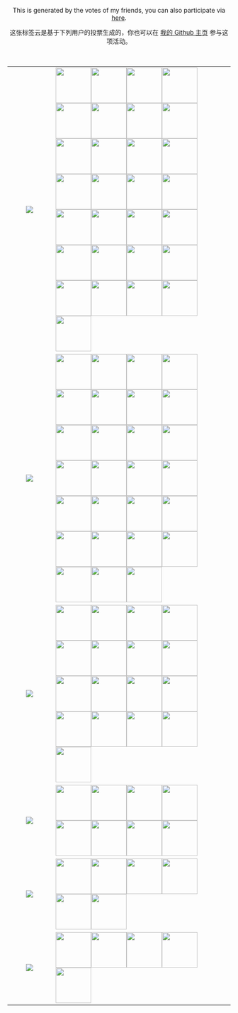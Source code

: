<p align="center">This is generated by the votes of my friends, you can also participate via <a href="https://github.com/memset0">here</a>.<p>
<p align="center">这张标签云是基于下列用户的投票生成的，你也可以在 <a href="https://github.com/memset0">我的 Github 主页</a> 参与这项活动。</p><br>
<p align="center"><table align="center"><tr><td align="center" valign="middle" width="20%" >
<!-- table line=0 raw=0 start -->
<a href="https://github.com/memset0/memset0/issues/new?title=%3E%20vote%20OIer&body=%0AClick%20%22Submit%20new%20issue%22%20to%20complete%20your%20task.%0A%0A%23%23%23%23%20Note%3A%0A*%20Statistics%20can%20be%20viewed%20at%20%5Bhere%5D(https%3A%2F%2Fgithub.com%2Fmemset0%2Fmemset0%2Fblob%2Fmaster%2Fpages%2Ftags.md).%0A*%20Only%20one%20vote%20per%20person%20per%2024%20hours%20will%20be%20counted%20for%20each%20tag.%0A*%20Multiple%20tags%20can%20be%20voted%20for%20at%20the%20same%20time%20by%20changing%20the%20issue%20title%20to%20%22%3E%20vote%20%3Ctag1%3E%20%3Ctag2%3E%20%3Ctag3%3E%20...%22%0A"><img src="https://shields.io/badge/OIer-x34-brightgreen?style=flat"></a>
<!-- table line=0 raw=0 end -->
</td><td width="80%" valign="middle" >
<!-- table line=0 raw=1 start -->
<a href="https://github.com/memset0"><img src="https://avatars.githubusercontent.com/memset0" height="80"></a><a href="https://github.com/tarjin-fans"><img src="https://avatars.githubusercontent.com/tarjin-fans" height="80"></a><a href="https://github.com/haraki-argon"><img src="https://avatars.githubusercontent.com/haraki-argon" height="80"></a><a href="https://github.com/Menci"><img src="https://avatars.githubusercontent.com/Menci" height="80"></a><a href="https://github.com/EtaoinWu"><img src="https://avatars.githubusercontent.com/EtaoinWu" height="80"></a><a href="https://github.com/yezhiyi9670"><img src="https://avatars.githubusercontent.com/yezhiyi9670" height="80"></a><a href="https://github.com/Ruakker"><img src="https://avatars.githubusercontent.com/Ruakker" height="80"></a><a href="https://github.com/AThousandMoon"><img src="https://avatars.githubusercontent.com/AThousandMoon" height="80"></a><a href="https://github.com/Dearbabies"><img src="https://avatars.githubusercontent.com/Dearbabies" height="80"></a><a href="https://github.com/psz2007"><img src="https://avatars.githubusercontent.com/psz2007" height="80"></a><a href="https://github.com/WANG-Yiding"><img src="https://avatars.githubusercontent.com/WANG-Yiding" height="80"></a><a href="https://github.com/Wowing"><img src="https://avatars.githubusercontent.com/Wowing" height="80"></a><a href="https://github.com/Nikrot"><img src="https://avatars.githubusercontent.com/Nikrot" height="80"></a><a href="https://github.com/DPair2005"><img src="https://avatars.githubusercontent.com/DPair2005" height="80"></a><a href="https://github.com/xuorange283"><img src="https://avatars.githubusercontent.com/xuorange283" height="80"></a><a href="https://github.com/Doubeecat"><img src="https://avatars.githubusercontent.com/Doubeecat" height="80"></a><a href="https://github.com/hahazhou2333"><img src="https://avatars.githubusercontent.com/hahazhou2333" height="80"></a><a href="https://github.com/Asadcle015"><img src="https://avatars.githubusercontent.com/Asadcle015" height="80"></a><a href="https://github.com/wzj33300"><img src="https://avatars.githubusercontent.com/wzj33300" height="80"></a><a href="https://github.com/amakerlife"><img src="https://avatars.githubusercontent.com/amakerlife" height="80"></a><a href="https://github.com/Z-301"><img src="https://avatars.githubusercontent.com/Z-301" height="80"></a><a href="https://github.com/Retagrb"><img src="https://avatars.githubusercontent.com/Retagrb" height="80"></a><a href="https://github.com/Fuyuky"><img src="https://avatars.githubusercontent.com/Fuyuky" height="80"></a><a href="https://github.com/Rainbowsjy"><img src="https://avatars.githubusercontent.com/Rainbowsjy" height="80"></a><a href="https://github.com/argvchs"><img src="https://avatars.githubusercontent.com/argvchs" height="80"></a><a href="https://github.com/dudu2011"><img src="https://avatars.githubusercontent.com/dudu2011" height="80"></a><a href="https://github.com/HomuraCat"><img src="https://avatars.githubusercontent.com/HomuraCat" height="80"></a><a href="https://github.com/Skywalker2187"><img src="https://avatars.githubusercontent.com/Skywalker2187" height="80"></a><a href="https://github.com/Undtree"><img src="https://avatars.githubusercontent.com/Undtree" height="80"></a>
<!-- table line=0 raw=1 end -->
</td></tr><tr><td align="center" valign="middle" width="20%" >
<!-- table line=1 raw=0 start -->
<a href="https://github.com/memset0/memset0/issues/new?title=%3E%20vote%20%E5%A5%B3%E5%AD%A9%E7%BA%B8&body=%0AClick%20%22Submit%20new%20issue%22%20to%20complete%20your%20task.%0A%0A%23%23%23%23%20Note%3A%0A*%20Statistics%20can%20be%20viewed%20at%20%5Bhere%5D(https%3A%2F%2Fgithub.com%2Fmemset0%2Fmemset0%2Fblob%2Fmaster%2Fpages%2Ftags.md).%0A*%20Only%20one%20vote%20per%20person%20per%2024%20hours%20will%20be%20counted%20for%20each%20tag.%0A*%20Multiple%20tags%20can%20be%20voted%20for%20at%20the%20same%20time%20by%20changing%20the%20issue%20title%20to%20%22%3E%20vote%20%3Ctag1%3E%20%3Ctag2%3E%20%3Ctag3%3E%20...%22%0A"><img src="https://shields.io/badge/女孩纸-x30-E16B8C?style=flat"></a>
<!-- table line=1 raw=0 end -->
</td><td width="80%" valign="middle" >
<!-- table line=1 raw=1 start -->
<a href="https://github.com/memset0"><img src="https://avatars.githubusercontent.com/memset0" height="80"></a><a href="https://github.com/bossbaby2005"><img src="https://avatars.githubusercontent.com/bossbaby2005" height="80"></a><a href="https://github.com/luoguZLY"><img src="https://avatars.githubusercontent.com/luoguZLY" height="80"></a><a href="https://github.com/Codevka"><img src="https://avatars.githubusercontent.com/Codevka" height="80"></a><a href="https://github.com/FLDPMpang"><img src="https://avatars.githubusercontent.com/FLDPMpang" height="80"></a><a href="https://github.com/EtaoinWu"><img src="https://avatars.githubusercontent.com/EtaoinWu" height="80"></a><a href="https://github.com/lbr77"><img src="https://avatars.githubusercontent.com/lbr77" height="80"></a><a href="https://github.com/Frame233"><img src="https://avatars.githubusercontent.com/Frame233" height="80"></a><a href="https://github.com/Alkaid-Star"><img src="https://avatars.githubusercontent.com/Alkaid-Star" height="80"></a><a href="https://github.com/Yiyuan-Luo"><img src="https://avatars.githubusercontent.com/Yiyuan-Luo" height="80"></a><a href="https://github.com/oimasterfake"><img src="https://avatars.githubusercontent.com/oimasterfake" height="80"></a><a href="https://github.com/Deophius"><img src="https://avatars.githubusercontent.com/Deophius" height="80"></a><a href="https://github.com/EntropyIncreaser"><img src="https://avatars.githubusercontent.com/EntropyIncreaser" height="80"></a><a href="https://github.com/Argvchs"><img src="https://avatars.githubusercontent.com/Argvchs" height="80"></a><a href="https://github.com/bzy-nya"><img src="https://avatars.githubusercontent.com/bzy-nya" height="80"></a><a href="https://github.com/FloDream"><img src="https://avatars.githubusercontent.com/FloDream" height="80"></a><a href="https://github.com/Minstdfx"><img src="https://avatars.githubusercontent.com/Minstdfx" height="80"></a><a href="https://github.com/lljshh"><img src="https://avatars.githubusercontent.com/lljshh" height="80"></a><a href="https://github.com/CatCanMeow"><img src="https://avatars.githubusercontent.com/CatCanMeow" height="80"></a><a href="https://github.com/Raidenfrieder"><img src="https://avatars.githubusercontent.com/Raidenfrieder" height="80"></a><a href="https://github.com/HellSakura"><img src="https://avatars.githubusercontent.com/HellSakura" height="80"></a><a href="https://github.com/caotianlang"><img src="https://avatars.githubusercontent.com/caotianlang" height="80"></a><a href="https://github.com/chillcicada"><img src="https://avatars.githubusercontent.com/chillcicada" height="80"></a><a href="https://github.com/dropsong"><img src="https://avatars.githubusercontent.com/dropsong" height="80"></a><a href="https://github.com/qiancy98"><img src="https://avatars.githubusercontent.com/qiancy98" height="80"></a><a href="https://github.com/Random-Yanxh"><img src="https://avatars.githubusercontent.com/Random-Yanxh" height="80"></a><a href="https://github.com/cyrus28214"><img src="https://avatars.githubusercontent.com/cyrus28214" height="80"></a>
<!-- table line=1 raw=1 end -->
</td></tr><tr><td align="center" valign="middle" width="20%" >
<!-- table line=2 raw=0 start -->
<a href="https://github.com/memset0/memset0/issues/new?title=%3E%20vote%20%E5%8F%AF%E7%88%B1&body=%0AClick%20%22Submit%20new%20issue%22%20to%20complete%20your%20task.%0A%0A%23%23%23%23%20Note%3A%0A*%20Statistics%20can%20be%20viewed%20at%20%5Bhere%5D(https%3A%2F%2Fgithub.com%2Fmemset0%2Fmemset0%2Fblob%2Fmaster%2Fpages%2Ftags.md).%0A*%20Only%20one%20vote%20per%20person%20per%2024%20hours%20will%20be%20counted%20for%20each%20tag.%0A*%20Multiple%20tags%20can%20be%20voted%20for%20at%20the%20same%20time%20by%20changing%20the%20issue%20title%20to%20%22%3E%20vote%20%3Ctag1%3E%20%3Ctag2%3E%20%3Ctag3%3E%20...%22%0A"><img src="https://shields.io/badge/可爱-x24-blueviolet?style=flat"></a>
<!-- table line=2 raw=0 end -->
</td><td width="80%" valign="middle" >
<!-- table line=2 raw=1 start -->
<a href="https://github.com/memset0"><img src="https://avatars.githubusercontent.com/memset0" height="80"></a><a href="https://github.com/tarjin-fans"><img src="https://avatars.githubusercontent.com/tarjin-fans" height="80"></a><a href="https://github.com/EtaoinWu"><img src="https://avatars.githubusercontent.com/EtaoinWu" height="80"></a><a href="https://github.com/laoyebutaileng"><img src="https://avatars.githubusercontent.com/laoyebutaileng" height="80"></a><a href="https://github.com/Pitiless0514"><img src="https://avatars.githubusercontent.com/Pitiless0514" height="80"></a><a href="https://github.com/99-woods"><img src="https://avatars.githubusercontent.com/99-woods" height="80"></a><a href="https://github.com/JRzyh"><img src="https://avatars.githubusercontent.com/JRzyh" height="80"></a><a href="https://github.com/TanjiroTanjiro"><img src="https://avatars.githubusercontent.com/TanjiroTanjiro" height="80"></a><a href="https://github.com/gfzum"><img src="https://avatars.githubusercontent.com/gfzum" height="80"></a><a href="https://github.com/ptowo"><img src="https://avatars.githubusercontent.com/ptowo" height="80"></a><a href="https://github.com/fyc-1358"><img src="https://avatars.githubusercontent.com/fyc-1358" height="80"></a><a href="https://github.com/thomaswmy"><img src="https://avatars.githubusercontent.com/thomaswmy" height="80"></a><a href="https://github.com/sabkx"><img src="https://avatars.githubusercontent.com/sabkx" height="80"></a><a href="https://github.com/code953"><img src="https://avatars.githubusercontent.com/code953" height="80"></a><a href="https://github.com/LzcGeorge"><img src="https://avatars.githubusercontent.com/LzcGeorge" height="80"></a><a href="https://github.com/Night1918"><img src="https://avatars.githubusercontent.com/Night1918" height="80"></a><a href="https://github.com/qiancy98"><img src="https://avatars.githubusercontent.com/qiancy98" height="80"></a>
<!-- table line=2 raw=1 end -->
</td></tr><tr><td align="center" valign="middle" width="20%" >
<!-- table line=3 raw=0 start -->
<a href="https://github.com/memset0/memset0/issues/new?title=%3E%20vote%20%E8%90%8C%E8%90%8C%E5%93%92&body=%0AClick%20%22Submit%20new%20issue%22%20to%20complete%20your%20task.%0A%0A%23%23%23%23%20Note%3A%0A*%20Statistics%20can%20be%20viewed%20at%20%5Bhere%5D(https%3A%2F%2Fgithub.com%2Fmemset0%2Fmemset0%2Fblob%2Fmaster%2Fpages%2Ftags.md).%0A*%20Only%20one%20vote%20per%20person%20per%2024%20hours%20will%20be%20counted%20for%20each%20tag.%0A*%20Multiple%20tags%20can%20be%20voted%20for%20at%20the%20same%20time%20by%20changing%20the%20issue%20title%20to%20%22%3E%20vote%20%3Ctag1%3E%20%3Ctag2%3E%20%3Ctag3%3E%20...%22%0A"><img src="https://shields.io/badge/萌萌哒-x11-FF69B4?style=flat"></a>
<!-- table line=3 raw=0 end -->
</td><td width="80%" valign="middle" >
<!-- table line=3 raw=1 start -->
<a href="https://github.com/memset0"><img src="https://avatars.githubusercontent.com/memset0" height="80"></a><a href="https://github.com/GitPinkRabbit"><img src="https://avatars.githubusercontent.com/GitPinkRabbit" height="80"></a><a href="https://github.com/tarjin-fans"><img src="https://avatars.githubusercontent.com/tarjin-fans" height="80"></a><a href="https://github.com/luoguZLY"><img src="https://avatars.githubusercontent.com/luoguZLY" height="80"></a><a href="https://github.com/zhouyuheng2003"><img src="https://avatars.githubusercontent.com/zhouyuheng2003" height="80"></a><a href="https://github.com/zhangjunyan2580"><img src="https://avatars.githubusercontent.com/zhangjunyan2580" height="80"></a><a href="https://github.com/dropsong"><img src="https://avatars.githubusercontent.com/dropsong" height="80"></a><a href="https://github.com/qiancy98"><img src="https://avatars.githubusercontent.com/qiancy98" height="80"></a>
<!-- table line=3 raw=1 end -->
</td></tr><tr><td align="center" valign="middle" width="20%" >
<!-- table line=4 raw=0 start -->
<a href="https://github.com/memset0/memset0/issues/new?title=%3E%20vote%20%E6%B8%A9%E6%9F%94&body=%0AClick%20%22Submit%20new%20issue%22%20to%20complete%20your%20task.%0A%0A%23%23%23%23%20Note%3A%0A*%20Statistics%20can%20be%20viewed%20at%20%5Bhere%5D(https%3A%2F%2Fgithub.com%2Fmemset0%2Fmemset0%2Fblob%2Fmaster%2Fpages%2Ftags.md).%0A*%20Only%20one%20vote%20per%20person%20per%2024%20hours%20will%20be%20counted%20for%20each%20tag.%0A*%20Multiple%20tags%20can%20be%20voted%20for%20at%20the%20same%20time%20by%20changing%20the%20issue%20title%20to%20%22%3E%20vote%20%3Ctag1%3E%20%3Ctag2%3E%20%3Ctag3%3E%20...%22%0A"><img src="https://shields.io/badge/温柔-x10-EB7A77?style=flat"></a>
<!-- table line=4 raw=0 end -->
</td><td width="80%" valign="middle" >
<!-- table line=4 raw=1 start -->
<a href="https://github.com/memset0"><img src="https://avatars.githubusercontent.com/memset0" height="80"></a><a href="https://github.com/tarjin-fans"><img src="https://avatars.githubusercontent.com/tarjin-fans" height="80"></a><a href="https://github.com/Nickel-Angel"><img src="https://avatars.githubusercontent.com/Nickel-Angel" height="80"></a><a href="https://github.com/JurCai"><img src="https://avatars.githubusercontent.com/JurCai" height="80"></a><a href="https://github.com/zhouyuheng2003"><img src="https://avatars.githubusercontent.com/zhouyuheng2003" height="80"></a><a href="https://github.com/xrkkkt"><img src="https://avatars.githubusercontent.com/xrkkkt" height="80"></a>
<!-- table line=4 raw=1 end -->
</td></tr><tr><td align="center" valign="middle" width="20%" >
<!-- table line=5 raw=0 start -->
<a href="https://github.com/memset0/memset0/issues/new?title=%3E%20vote%20%E7%AC%A8%E8%9B%8B&body=%0AClick%20%22Submit%20new%20issue%22%20to%20complete%20your%20task.%0A%0A%23%23%23%23%20Note%3A%0A*%20Statistics%20can%20be%20viewed%20at%20%5Bhere%5D(https%3A%2F%2Fgithub.com%2Fmemset0%2Fmemset0%2Fblob%2Fmaster%2Fpages%2Ftags.md).%0A*%20Only%20one%20vote%20per%20person%20per%2024%20hours%20will%20be%20counted%20for%20each%20tag.%0A*%20Multiple%20tags%20can%20be%20voted%20for%20at%20the%20same%20time%20by%20changing%20the%20issue%20title%20to%20%22%3E%20vote%20%3Ctag1%3E%20%3Ctag2%3E%20%3Ctag3%3E%20...%22%0A"><img src="https://shields.io/badge/笨蛋-x6-2EA9DF?style=flat"></a>
<!-- table line=5 raw=0 end -->
</td><td width="80%" valign="middle" >
<!-- table line=5 raw=1 start -->
<a href="https://github.com/memset0"><img src="https://avatars.githubusercontent.com/memset0" height="80"></a><a href="https://github.com/theCoder-WM"><img src="https://avatars.githubusercontent.com/theCoder-WM" height="80"></a><a href="https://github.com/xwh-Marvelous"><img src="https://avatars.githubusercontent.com/xwh-Marvelous" height="80"></a><a href="https://github.com/rdp-studio"><img src="https://avatars.githubusercontent.com/rdp-studio" height="80"></a><a href="https://github.com/liaoyanxu"><img src="https://avatars.githubusercontent.com/liaoyanxu" height="80"></a>
<!-- table line=5 raw=1 end -->
</td></tr></table></p>